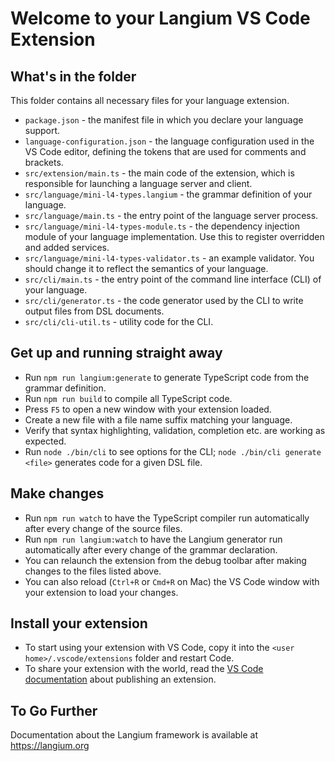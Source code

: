 # Welcome to your Langium VS Code Extension

## What's in the folder

This folder contains all necessary files for your language extension.

* `package.json` - the manifest file in which you declare your language support.
* `language-configuration.json` - the language configuration used in the VS Code editor, defining the tokens that are used for comments and brackets.
* `src/extension/main.ts` - the main code of the extension, which is responsible for launching a language server and client.
* `src/language/mini-l4-types.langium` -  the grammar definition of your language.
* `src/language/main.ts` - the entry point of the language server process.
* `src/language/mini-l4-types-module.ts` - the dependency injection module of your language implementation. Use this to register overridden and added services.
* `src/language/mini-l4-types-validator.ts` - an example validator. You should change it to reflect the semantics of your language.
* `src/cli/main.ts` - the entry point of the command line interface (CLI) of your language.
* `src/cli/generator.ts` - the code generator used by the CLI to write output files from DSL documents.
* `src/cli/cli-util.ts` - utility code for the CLI.

## Get up and running straight away

* Run `npm run langium:generate` to generate TypeScript code from the grammar definition.
* Run `npm run build` to compile all TypeScript code.
* Press `F5` to open a new window with your extension loaded.
* Create a new file with a file name suffix matching your language.
* Verify that syntax highlighting, validation, completion etc. are working as expected.
* Run `node ./bin/cli` to see options for the CLI; `node ./bin/cli generate <file>` generates code for a given DSL file.

## Make changes

* Run `npm run watch` to have the TypeScript compiler run automatically after every change of the source files.
* Run `npm run langium:watch` to have the Langium generator run automatically after every change of the grammar declaration.
* You can relaunch the extension from the debug toolbar after making changes to the files listed above.
* You can also reload (`Ctrl+R` or `Cmd+R` on Mac) the VS Code window with your extension to load your changes.

## Install your extension

* To start using your extension with VS Code, copy it into the `<user home>/.vscode/extensions` folder and restart Code.
* To share your extension with the world, read the [VS Code documentation](https://code.visualstudio.com/api/working-with-extensions/publishing-extension) about publishing an extension.

## To Go Further

Documentation about the Langium framework is available at <https://langium.org>
